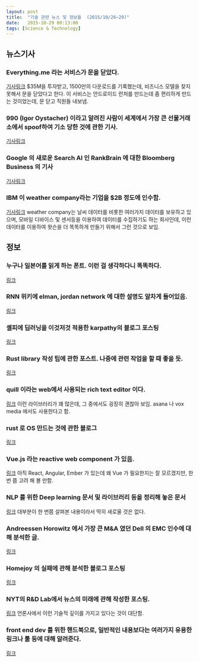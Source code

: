 ```yaml
---
layout: post
title:  "기술 관련 뉴스 및 정보들  (2015/10/26~29)"
date:   2015-10-29 00:13:00
tags: [Science & Technology]
---
```


## 뉴스기사 

### Everything.me 라는 서비스가 문을 닫았다.
[기사링크](http://tech.eu/brief/israeli-startup-everythingme-shuts-down/)
$35M을 투자받고, 1500만의 다운로드를 기록했는데, 비즈니스 모델을 찾지 못해서 문을 닫았다고 한다. 이 서비스는 안드로이드 런처를 만드는데 좀 편리하게 만드는 것이었는데, 문 닫고 직원들 내보냄.

### 990 (Igor Oystacher) 이라고 알려진 사람이 세계에서 가장 큰 선물거래소에서 spoof하여 기소 당한 것에 관한 기사.
[기사링크](http://www.bloomberg.com/news/articles/2015-10-19/before-u-s-called-igor-oystacher-a-spoofer-he-was-known-as-990)

### Google 의 새로운 Search AI 인 RankBrain 에 대한 Bloomberg Business 의 기사
[기사링크](http://www.bloomberg.com/news/articles/2015-10-26/google-turning-its-lucrative-web-search-over-to-ai-machines)

### IBM 이 weather company라는 기업을 $2B 정도에 인수함.
[기사링크](http://www.nytimes.com/2015/10/29/technology/ibm-to-acquire-the-weather-company.html)
weather company는 날씨 데이터를 비롯한 여러가지 데이터를 보유하고 있으며, 모바일 디바이스 및 센서등을 이용하여 데이터를 수집하기도 하는 회사인데,  이런 데이터를 이용하여 왓슨을 더 똑똑하게 만들기 위해서 그런 것으로 보임.


## 정보

### 누구나 일본어를 읽게 하는 폰트. 이런 걸 생각하다니 똑똑하다.
[링크](http://www.dramafever.com/news/new-font-incorporates-english-pronunciation-guide-into-japanese-katakana-characters-/)

### RNN 위키에 elman, jordan network 에 대한 설명도 알차게 들어있음.
[링크](https://en.wikipedia.org/wiki/Recurrent_neural_network)

### 셀피에 딥러닝을 이것저것 적용한 karpathy의 블로그 포스팅
[링크](http://karpathy.github.io/2015/10/25/selfie/)

### Rust library 작성 팁에 관한 포스트. 나중에 관련 작업을 할 때 좋을 듯.
[링크](https://pascalhertleif.de/artikel/good-practices-for-writing-rust-libraries/)

### quill 이라는 web에서 사용되는 rich text editor 이다.
[링크](https://github.com/quilljs/quill/)
이런 라이브러리가 꽤 많은데, 그 중에서도 굉장히 괜찮아 보임. asana 나 vox media 에서도 사용한다고 함.

### rust 로 OS 만드는 것에 관한 블로그
[링크](http://blog.phil-opp.com/)

### Vue.js 라는 reactive web component 가 있음.
[링크](http://vuejs.org/)
아직 React, Angular, Ember 가 있는데 왜 Vue 가 필요한지는 잘 모르겠지만, 한번 쯤 고려 해 볼 만함.

### NLP 를 위한 Deep learning 문서 및 라이브러리 등을 정리해 놓은 문서
[링크](https://github.com/andrewt3000/DL4NLP/blob/master/README.md#deep-learning-for-nlp-resources)
대부분이 한 번쯤 살펴본 내용이라서 딱히 새로울 것은 없다.

### Andreessen Horowitz 에서 가장 큰 M&A 였던 Dell 의 EMC 인수에 대해 분석한 글.
[링크](http://a16z.com/2015/10/26/dell-emc-vmware/)

### Homejoy 의 실패에 관해 분석한 블로그 포스팅
[링크](https://medium.com/backchannel/why-homejoy-failed-bb0ab39d901a)

### NYT의 R&D Lab에서 뉴스의 미래에 관해 작성한 포스팅.
[링크](http://nytlabs.com/blog/2015/10/20/particles/)
언론사에서 이런 기술적 깊이를 가지고 있다는 것이 대단함.

### front end dev 를 위한 핸드북으로, 일반적인 내용보다는 여러가지 유용한 링크나 툴 등에 대해 알려준다.
[링크](http://www.frontendhandbook.com/)

